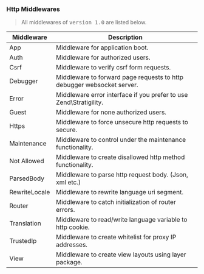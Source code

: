 
### Http Middlewares

> All middlewares of <kbd>version 1.0</kbd> are listed below.

<table>
    <thead>
        <tr>
            <th>Middleware</th>
            <th>Description</th>
        </tr>
    </thead>
    <tbody>
        <tr>
            <td>App</td>
            <td>Middleware for application boot.</td>
        </tr>
        <tr>
            <td>Auth</td>
            <td>Middleware for authorized users.</td>
        </tr>
        <tr>
            <td>Csrf</td>
            <td>Middleware to verify csrf form requests.</td>
        </tr>
        <tr>
            <td>Debugger</td>
            <td>Middleware to forward page requests to http debugger websocket server.</td>
        </tr>
        <tr>
            <td>Error</td>
            <td>Middleware error interface if you prefer to use Zend\Stratigility.</td>
        </tr>
        <tr>
            <td>Guest</td>
            <td>Middleware for none authorized users.</td>
        </tr>
        <tr>
            <td>Https</td>
            <td>Middleware to force unsecure http requests to secure.</td>
        </tr>
        <tr>
            <td>Maintenance</td>
            <td>Middleware to control under the maintenance functionality.</td>
        </tr>
        <tr>
            <td>Not Allowed</td>
            <td>Middleware to create disallowed http method functionality.</td>
        </tr>
        <tr>
            <td>ParsedBody</td>
            <td>Middleware to parse http request body. (Json, xml etc.)</td>
        </tr>
        <tr>
            <td>RewriteLocale</td>
            <td>Middleware to rewrite language uri segment.</td>
        </tr>
        <tr>
            <td>Router</td>
            <td>Middleware to catch initialization of router errors.</td>
        </tr>
        <tr>
            <td>Translation</td>
            <td>Middleware to read/write language variable to http cookie.</td>
        </tr>
        <tr>
            <td>TrustedIp</td>
            <td>Middleware to create whitelist for proxy IP addresses.</td>
        </tr>
        <tr>
            <td>View</td>
            <td>Middleware to create view layouts using layer package.</td>
        </tr>
    </tbody>
</table>
